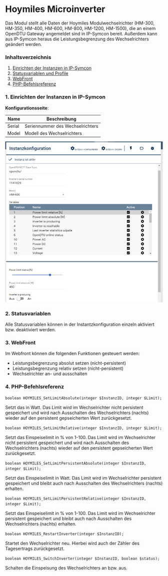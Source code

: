 # Hoymiles Microinverter
Das Modul stellt alle Daten der Hoymiles Modulwechselrichter (HM-300, HM-350, HM-400, HM-600, HM-800, HM-1200, HM-1500), die an einem OpenDTU Gateway angemeldet sind in IP-Symcon bereit. Außerdem kann aus IP-Symcon heraus die Leistungsbegrenzung des Wechselrichters geändert werden.

### Inhaltsverzeichnis

1. [Einrichten der Instanzen in IP-Symcon](#1-einrichten-der-instanzen-in-ip-symcon)
2. [Statusvariablen und Profile](#2-statusvariablen)
3. [WebFront](#3-webfront)
4. [PHP-Befehlsreferenz](#4-php-befehlsreferenz)


### 1. Einrichten der Instanzen in IP-Symcon

__Konfigurationsseite__:

Name     | Beschreibung
-------- | ------------------
Serial     | Seriennummer des Wechselrichters
Model      | Modell des Wechselrichters

![Instanzkonfiguration](../docs/HoymilesMicroinverter_Configuration.png)

### 2. Statusvariablen

Alle Statusvariablen können in der Instantzkonfiguration einzeln aktiviert bzw. deaktiviert werden.


### 3. WebFront

Im Webfront können die folgenden Funktionen gesteuert werden:
* Leistungsbegrenzung absolut setzen (nicht-persistent)
* Leistungsbegrenzung relativ setzen (nicht-persistent)
* Wechselrichter an- und ausschalten


### 4. PHP-Befehlsreferenz

`boolean HOYMILES_SetLimitAbsolute(integer $InstanzID, integer $Limit);`

Setzt das  in Watt. Das Limit wird im Wechselrichter nicht persistent gespeichert und wird nach Ausschalten des Wechselrichters (nachts) wieder auf den persistent gepseicherten Wert zurückgesetzt.

`boolean HOYMILES_SetLimitRelative(integer $InstanzID, integer $Limit);`

Setzt das Einspeiselimit in % von 1-100. Das Limit wird im Wechselrichter nicht persistent gespeichert und wird nach Ausschalten des Wechselrichters (nachts) wieder auf den persistent gepseicherten Wert zurückgesetzt.

`boolean HOYMILES_SetLimitPersistentAbsolute(integer $InstanzID, integer $Limit);`

Setzt das Einspeiselimit in Watt. Das Limit wird im Wechselrichter persistent gespeichert und bleibt auch nach Ausschalten des Wechselrichters (nachts) erhalten.

`boolean HOYMILES_SetLimitPersistentRelative(integer $InstanzID, integer $Limit);`

Setzt das Einspeiselimit in % von 1-100. Das Limit wird im Wechselrichter persistent gespeichert und bleibt auch nach Ausschalten des Wechselrichters (nachts) erhalten.

`boolean HOYMILES_RestartInverter(integer $InstanzID);`

Startet den Wechselrichter neu. Hierbei wird auch der Zähler des Tagesertrags zurückgesetzt.

`boolean HOYMILES_SwitchInverter(integer $InstanzID, boolean $status);`

Schalten die Einspeisung des Wechselrichters an bzw. aus.
